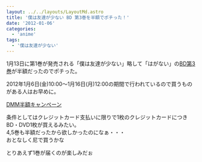 ```yaml
---
layout: ../../layouts/LayoutMd.astro
title: '僕は友達が少ない BD 第3巻を半額でポチった！'
date: '2012-01-06'
categories:
  - 'anime'
tags:
  - '僕は友達が少ない'
---
```


1月13日に第1巻が発売される「僕は友達が少ない」略して「はがない」の[BD第3巻](http://www.dmm.com/mono/dvd/-/detail/=/cid=n_614zmxz7553/)が半額だったのでポチった。

2012年1月6日(金)10:00～1月16日(月)12:00の期間で行われているので買うものがある人はお早めに。

[DMM半額キャンペーン](http://www.dmm.com/mono/top/campaign/half/info_campaign_html/=/navi=none/)

条件としてはクレジットカード支払いに限りで1枚のクレジットカードにつきBD・DVD1枚が買えるみたい。  
4,5巻も半額だったから欲しかったのになぁ・・・  
おとなしく尼で買うかな

とりあえず1巻が届くのが楽しみだぉ
